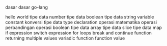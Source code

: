 dasar dasar go-lang

hello world
tipe data number
tipe data boolean
tipe data string
variable
constant
konversi tipe data
type declaration
operasi matematika
operasi perbandingan
operasi boolean
tipe data array
tipe data slice
tipe data map
if expression
switch expression
for loops
break and continue
function
returning multiple values
variadic function
function value
